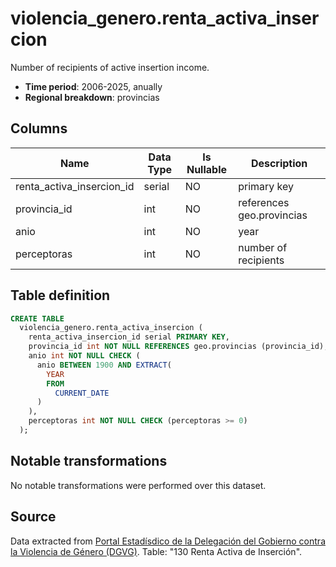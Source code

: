 # violencia_genero.renta_activa_insercion

Number of recipients of active insertion income.

- **Time period**: 2006-2025, anually
- **Regional breakdown**: provincias

## Columns

| Name | Data Type | Is Nullable | Description |
| --- | --- | --- | --- |
| renta_activa_insercion_id | serial | NO | primary key |
| provincia_id | int | NO | references geo.provincias |
| anio | int | NO | year |
| perceptoras | int | NO | number of recipients |

## Table definition

```sql
CREATE TABLE
  violencia_genero.renta_activa_insercion (
    renta_activa_insercion_id serial PRIMARY KEY,
    provincia_id int NOT NULL REFERENCES geo.provincias (provincia_id),
    anio int NOT NULL CHECK (
      anio BETWEEN 1900 AND EXTRACT(
        YEAR
        FROM
          CURRENT_DATE
      )
    ),
    perceptoras int NOT NULL CHECK (perceptoras >= 0)
  );
```

## Notable transformations
No notable transformations were performed over this dataset. 

## Source
Data extracted from <a href="https://estadisticasviolenciagenero.igualdad.gob.es/" target="_blank">Portal Estadísdico de la Delegación del Gobierno contra la Violencia de Género (DGVG)</a>. Table: "130 Renta Activa de Inserción".
